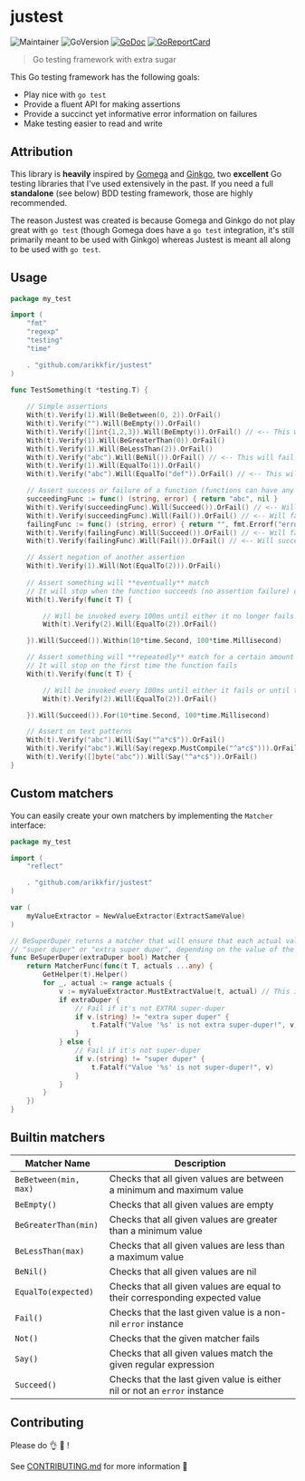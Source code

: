 # justest

![Maintainer](https://img.shields.io/badge/maintainer-arikkfir-blue)
![GoVersion](https://img.shields.io/github/go-mod/go-version/arikkfir/justest.svg)
[![GoDoc](https://img.shields.io/badge/godoc-reference-blue.svg)](https://godoc.org/github.com/arikkfir/justest)
[![GoReportCard](https://goreportcard.com/badge/github.com/arikkfir/justest)](https://goreportcard.com/report/github.com/arikkfir/justest)

> Go testing framework with extra sugar

This Go testing framework has the following goals:

* Play nice with `go test`
* Provide a fluent API for making assertions
* Provide a succinct yet informative error information on failures
* Make testing easier to read and write

## Attribution

This library is **heavily** inspired by [Gomega](https://github.com/onsi/gomega)
and [Ginkgo](https://github.com/onsi/ginkgo),
two **excellent** Go testing libraries that I've used extensively in the past. If you need a full **standalone** (see
below)
BDD testing framework, those are highly recommended.

The reason Justest was created is because Gomega and Ginkgo do not play great with `go test` (though Gomega does have a
`go test` integration, it's still primarily meant to be used with Ginkgo) whereas Justest is meant all along to be used
with `go test`.

## Usage

```go
package my_test

import (
	"fmt"
	"regexp"
	"testing"
	"time"

	. "github.com/arikkfir/justest"
)

func TestSomething(t *testing.T) {
	
	// Simple assertions
	With(t).Verify(1).Will(BeBetween(0, 2)).OrFail()
	With(t).Verify("").Will(BeEmpty()).OrFail()
	With(t).Verify([]int{1,2,3}).Will(BeEmpty()).OrFail() // <-- This will fail!
	With(t).Verify(1).Will(BeGreaterThan(0)).OrFail()
	With(t).Verify(1).Will(BeLessThan(2)).OrFail()
	With(t).Verify("abc").Will(BeNil()).OrFail() // <-- This will fail!
	With(t).Verify(1).Will(EqualTo(1)).OrFail()
	With(t).Verify("abc").Will(EqualTo("def")).OrFail() // <-- This will fail!

	// Assert success or failure of a function (functions can have any set of return values or none at all)
	succeedingFunc := func() (string, error) { return "abc", nil }
	With(t).Verify(succeedingFunc).Will(Succeed()).OrFail() // <-- Will succeed since error return value is nil
	With(t).Verify(succeedingFunc).Will(Fail()).OrFail() // <-- Will fail since it expects error return value to be non-nil
	failingFunc := func() (string, error) { return "", fmt.Errorf("error") }
	With(t).Verify(failingFunc).Will(Succeed()).OrFail() // <-- Will fail since error return value is not nil
	With(t).Verify(failingFunc).Will(Fail()).OrFail() // <-- Will succeed since it expects error return value to be non-nil

	// Assert negation of another assertion
	With(t).Verify(1).Will(Not(EqualTo(2))).OrFail()
	
	// Assert something will **eventually** match
	// It will stop when the function succeeds (no assertion failure) or when time runs out
	With(t).Verify(func(t T) {

		// Will be invoked every 100ms until either it no longer fails or until time runs out (10s)
		With(t).Verify(2).Will(EqualTo(2)).OrFail()

	}).Will(Succeed()).Within(10*time.Second, 100*time.Millisecond)

	// Assert something will **repeatedly** match for a certain amount of time
	// It will stop on the first time the function fails
	With(t).Verify(func(t T) {

		// Will be invoked every 100ms until either it fails or until time runs out (10s)
		With(t).Verify(2).Will(EqualTo(2)).OrFail()

	}).Will(Succeed()).For(10*time.Second, 100*time.Millisecond)

	// Assert on text patterns
	With(t).Verify("abc").Will(Say("^a*c$")).OrFail()
	With(t).Verify("abc").Will(Say(regexp.MustCompile("^a*c$"))).OrFail()
	With(t).Verify([]byte("abc")).Will(Say("^a*c$")).OrFail()
}
```

## Custom matchers

You can easily create your own matchers by implementing the `Matcher` interface:

```go
package my_test

import (
	"reflect"

	. "github.com/arikkfir/justest"
)

var (
	myValueExtractor = NewValueExtractor(ExtractSameValue)
)

// BeSuperDuper returns a matcher that will ensure that each actual value passed to "With(t).Verify(...)" will be either
// "super duper" or "extra super duper", depending on the value of the `extraDuper` parameter.
func BeSuperDuper(extraDuper bool) Matcher {
	return MatcherFunc(func(t T, actuals ...any) {
		GetHelper(t).Helper()
		for _, actual := range actuals {
			v := myValueExtractor.MustExtractValue(t, actual) // This is optional, but recommended, see value extraction below
			if extraDuper {
				// Fail if it's not EXTRA super-duper
				if v.(string) != "extra super duper" {
					t.Fatalf("Value '%s' is not extra super-duper!", v)
				}
			} else {
				// Fail if it's not super-duper
				if v.(string) != "super duper" {
					t.Fatalf("Value '%s' is not super-duper!", v)
				}
			}
		}
	})
}
```

## Builtin matchers

| Matcher Name          | Description                                                                  |
|-----------------------|------------------------------------------------------------------------------|
| `BeBetween(min, max)` | Checks that all given values are between a minimum and maximum value         |
| `BeEmpty()`           | Checks that all given values are empty                                       |
| `BeGreaterThan(min)`  | Checks that all given values are greater than a minimum value                |
| `BeLessThan(max)`     | Checks that all given values are less than a maximum value                   |
| `BeNil()`             | Checks that all given values are nil                                         |
| `EqualTo(expected)`   | Checks that all given values are equal to their corresponding expected value |
| `Fail()`              | Checks that the last given value is a non-nil `error` instance               |
| `Not()`               | Checks that the given matcher fails                                          |
| `Say()`               | Checks that all given values match the given regular expression              |
| `Succeed()`           | Checks that the last given value is either nil or not an `error` instance    |

## Contributing

Please do :ok_hand: :muscle: !

See [CONTRIBUTING.md](CONTRIBUTING.md) for more information :pray:
